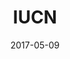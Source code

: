---
title: "IUCN"
lang: en
date: 2017-05-09
layout: project
permalink: /iucn/
description: "It is an established fact too long ago that a reader will be distracted by the content of the text ..."

# Footer
call_to_action_title: You already know how we work
cal_to_action_subtitle: Start working with us

email: hola@turpialdev.com
email_subject: Hello%20Turpial%20Dev
phone_number_label: +58 (212) 754 1143
phone_number: +582127541143

sections:
    detail:
        image_pointer_1: Hello
        image_pointer_2: An other hello here
        synthesis_title: Here's a cool title
        synthesis: It is an established fact too long ago that a reader will be distracted by the content of the text It is an established fact too long ago that a reader will be distracted by the content of the text
        fun_fact: Sabías que.. en este proyecto utilizamos la tecnología ‘Lorem ipsum” para tal cosa texto aqui lorem ipsum para tal cosa texto aqui lorem ipsum.
        image_sm: /img/portfolio/iucn/portafolio-iucn-sm.png
        image_md: /img/portfolio/iucn/portafolio-iucn-md.png
        image_lg: /img/portfolio/iucn/portafolio-iucn-lg.png
        image_xl: /img/portfolio/iucn/portafolio-iucn-xl.png
    first_steps:
        title: First steps
        image: /img/portfolio/airways.png
        image_pointer: Hello
        synthesis_title: Aqui un titulo cool
        synthesis: Es un hecho establecido hace demasiado tiempo que un lector se distraerá con el contenido del texto Es un hecho establecido hace demasiado tiempo que un lector se distraerá con elcontenido del texto.
        fun_fact: Sabías que.. en este proyecto utilizamos la tecnología ‘Lorem ipsum” para tal cosa texto aqui lorem ipsum para tal cosa texto aqui lorem ipsum.
        image_sm: /img/portfolio/iucn/portafolio-iucn-sm.png
        image_md: /img/portfolio/iucn/portafolio-iucn-md.png
        image_lg: /img/portfolio/iucn/portafolio-iucn-lg.png
        image_xl: /img/portfolio/iucn/portafolio-iucn-xl.png
    design:
        title: Diseno por <br> principios
        steps:
            - content: Lorem ipsum dolor, sit amet consectetur adipisicing elit. Voluptatibus voluptatum nemo vel reprehenderit cumque maxime perferendis. Obcaecati delectus quia non laudantium porro, dicta quae autem nobis iusto ut harum sint!
            - content: Lorem ipsum dolor, sit amet consectetur adipisicing elit. Voluptatibus voluptatum nemo vel reprehenderit cumque maxime perferendis.
            - content: Lorem ipsum dolor, sit amet consectetur adipisicing elit. Voluptatibus voluptatum nemo vel reprehenderit cumque maxime perferendis. Obcaecati delectus quia non laudantium porro.
    technologies:
        title: Tech
        image: /img/portfolio/airways.png
        synthesis_title: Aqui un titulo cool
        synthesis: Es un hecho establecido hace demasiado tiempo que un lector se distraerá con el contenido del texto Es un hecho establecido hace demasiado tiempo que un lector se distraerá con elcontenido del texto.
        fun_fact: Sabías que.. en este proyecto utilizamos la tecnología ‘Lorem ipsum” para tal cosa texto aqui lorem ipsum para tal cosa texto aqui lorem ipsum.
        tools:
            - name: Django
            - name: Angular4
            - name: Ionic
            # ----------- limit 3 -------------
            - name: Sketch
        image_sm: /img/portfolio/iucn/portafolio-iucn-sm.png
        image_md: /img/portfolio/iucn/portafolio-iucn-md.png
        image_lg: /img/portfolio/iucn/portafolio-iucn-lg.png
        image_xl: /img/portfolio/iucn/portafolio-iucn-xl.png
    results:
        title: Results
        quote: Sabías que.. en este proyecto utilizamos la tecnología ‘Lorem ipsum” para tal cosa texto aqui lorem ipsum para tal cosa texto aqui lorem ipsum.
        external_button_label: Widu, CCO.
        external_button_link: https://google.com
        image_sm: /img/portfolio/iucn/portafolio-iucn-sm.png
        image_md: /img/portfolio/iucn/portafolio-iucn-md.png
        image_lg: /img/portfolio/iucn/portafolio-iucn-lg.png
        image_xl: /img/portfolio/iucn/portafolio-iucn-xl.png
---